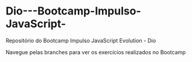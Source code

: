 # Dio---Bootcamp-Impulso-JavaScript-
Repositório do Bootcamp Impulso JavaScript Evolution - Dio

Navegue pelas branches para ver os exercícios realizados no Bootcamp
